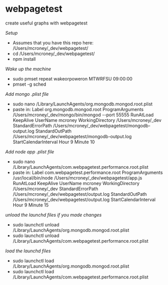 webpagetest
===========

create useful graphs with webpagetest

*Setup*
- Assumes that you have this repo here: /Users/mcroney/_dev/webpagetest/
- cd /Users/mcroney/_dev/webpagetest/
- npm install

*Wake up the machine*
- sudo pmset repeat wakeorpoweron MTWRFSU 09:00:00
- pmset -g sched

*Add mongo .plist file*
- sudo nano /Library/LaunchAgents/org.mongodb.mongod.root.plist
- paste in:
    <?xml version="1.0" encoding="UTF-8"?>
    <!DOCTYPE plist PUBLIC "-//Apple//DTD PLIST 1.0//EN" "http://www.apple.com/DTDs/PropertyList-1.0.dtd">
    <plist version="1.0">
    <dict>
      <key>Label</key>
      <string>org.mongodb.mongod.root</string>
      <key>ProgramArguments</key>
      <array>
        <string>/Users/mcroney/_dev/mongo/bin/mongod</string>
        <string>--port</string>
        <string>55555</string>
      </array>
      <key>RunAtLoad</key>
      <false/>
      <key>KeepAlive</key>
      <false/>
      <key>UserName</key>
      <string>mcroney</string>
      <key>WorkingDirectory</key>
      <string>/Users/mcroney/_dev</string>
      <key>StandardErrorPath</key>
      <string>/Users/mcroney/_dev/webpagetest/mongodb-output.log</string>
      <key>StandardOutPath</key>
      <string>/Users/mcroney/_dev/webpagetest/mongodb-output.log</string>
      <key>StartCalendarInterval</key>
      <dict>
        <key>Hour</key>
        <integer>9</integer>
        <key>Minute</key>
        <integer>10</integer>
      </dict>
    </dict>
    </plist>


*Add node app .plist file*
- sudo nano /Library/LaunchAgents/com.webpagetest.performance.root.plist
- paste in:
    <?xml version="1.0" encoding="UTF-8"?>
    <!DOCTYPE plist PUBLIC "-//Apple//DTD PLIST 1.0//EN" "http://www.apple.com/DTDs/PropertyList-1.0.dtd">
    <plist version="1.0">
    <dict>
      <key>Label</key>
      <string>com.webpagetest.performance.root</string>
      <key>ProgramArguments</key>
      <array>
        <string>/usr/local/bin/node</string>
        <string>/Users/mcroney/_dev/webpagetest/app.js</string>
      </array>
      <key>RunAtLoad</key>
      <false/>
      <key>KeepAlive</key>
      <false/>
      <key>UserName</key>
      <string>mcroney</string>
      <key>WorkingDirectory</key>
      <string>/Users/mcroney/_dev</string>
      <key>StandardErrorPath</key>
      <string>/Users/mcroney/_dev/webpagetest/output.log</string>
      <key>StandardOutPath</key>
      <string>/Users/mcroney/_dev/webpagetest/output.log</string>
      <key>StartCalendarInterval</key>
      <dict>
        <key>Hour</key>
        <integer>9</integer>
        <key>Minute</key>
        <integer>15</integer>
      </dict>
    </dict>
    </plist>

*unload the launchd files if you made changes*
- sudo launchctl unload /Library/LaunchAgents/org.mongodb.mongod.root.plist
- sudo launchctl unload /Library/LaunchAgents/com.webpagetest.performance.root.plist

*load the launchd files*
- sudo launchctl load /Library/LaunchAgents/org.mongodb.mongod.root.plist
- sudo launchctl load /Library/LaunchAgents/com.webpagetest.performance.root.plist
